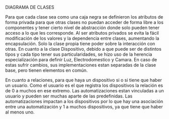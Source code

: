 DIAGRAMA DE CLASES

Para que cada clase sea como una caja negra se definieron los atributos de forma privada para que otras clases no puedan acceder de forma libre a los componentes y tener cierto nivel de abstracción donde solo pueden tener acceso a lo que les corresponde.
Al ser atributos privados se evita la fácil modificación de los valores y la dependencia entre clases, aumentando la encapsulación. Solo la clase propia tiene poder sobre la interacción con otras.
En cuanto a la clase Dispositivo, debido a que puede ser de distintos tipos y cada tipo tener sus particularidades, se hizo uso de la herencia especialización para definir Luz, Electrodomestico y Camara.
En caso de estas sufrir cambios, sus implementaciones estan separadas de la clase base, pero tienen elementos en común.

En cuanto a relaciones, para que haya un dispositivo si o si tiene que haber un usuario. Como el usuario es el que registra los dispositivos la relación es de 0 a muchos en ese extremo.
Las automatizaciones estan vinculadas a un usuario y pueden ser muchas aparte de las predefinidas.
Las automatizaciones impactan a los dispositivos por lo que hay una asociación entre una automatización y 1 a muchos dispositivos, ya que tiene que haber al menos uno.